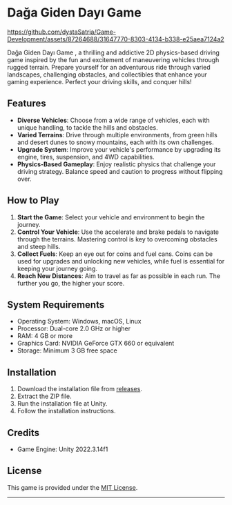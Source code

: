 # Dağa Giden Dayı Game 

https://github.com/dystaSatria/Game-Development/assets/87264688/31647770-8303-4134-b338-e25aea7124a2

Dağa Giden Dayı Game , a thrilling and addictive 2D physics-based driving game inspired by the fun and excitement of maneuvering vehicles through rugged terrain. Prepare yourself for an adventurous ride through varied landscapes, challenging obstacles, and collectibles that enhance your gaming experience. Perfect your driving skills, and conquer hills!

## Features

- **Diverse Vehicles**: Choose from a wide range of vehicles, each with unique handling, to tackle the hills and obstacles.
- **Varied Terrains**: Drive through multiple environments, from green hills and desert dunes to snowy mountains, each with its own challenges.
- **Upgrade System**: Improve your vehicle's performance by upgrading its engine, tires, suspension, and 4WD capabilities.
- **Physics-Based Gameplay**: Enjoy realistic physics that challenge your driving strategy. Balance speed and caution to progress without flipping over.


## How to Play

1. **Start the Game**: Select your vehicle and environment to begin the journey.
2. **Control Your Vehicle**: Use the accelerate and brake pedals to navigate through the terrains. Mastering control is key to overcoming obstacles and steep hills.
3. **Collect Fuels**: Keep an eye out for coins and fuel cans. Coins can be used for upgrades and unlocking new vehicles, while fuel is essential for keeping your journey going.
4. **Reach New Distances**: Aim to travel as far as possible in each run. The further you go, the higher your score.

## System Requirements
- Operating System: Windows, macOS, Linux
- Processor: Dual-core 2.0 GHz or higher
- RAM: 4 GB or more
- Graphics Card: NVIDIA GeForce GTX 660 or equivalent
- Storage: Minimum 3 GB free space

## Installation
1. Download the installation file from [releases](https://t.me/dystaSatriaFiles/13).
2. Extract the ZIP file.
3. Run the installation file at Unity.
4. Follow the installation instructions.

## Credits
- Game Engine: Unity 2022.3.14f1


## License

This game is provided under the [MIT License](LICENSE.md).

---

